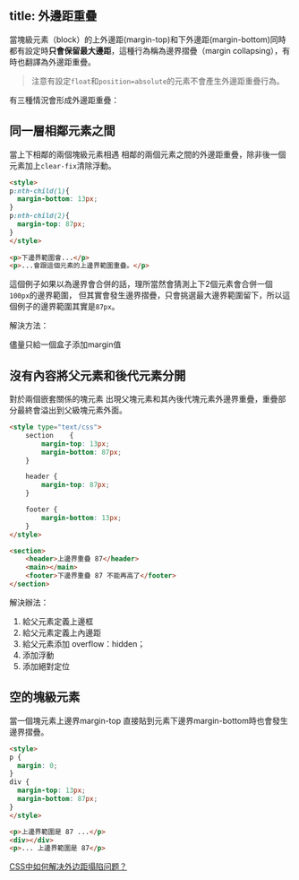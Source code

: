 title: 外邊距重疊
---

當塊級元素（block）的上外邊距(margin-top)和下外邊距(margin-bottom)同時都有設定時**只會保留最大邊距**，這種行為稱為邊界摺疊（margin collapsing），有時也翻譯為外邊距重疊。

> 注意有設定`float`和`position=absolute`的元素不會產生外邊距重疊行為。

有三種情況會形成外邊距重疊：

## 同一層相鄰元素之間

當上下相鄰的兩個塊級元素相遇
相鄰的兩個元素之間的外邊距重疊，除非後一個元素加上`clear-fix`清除浮動。

```html
<style>   
p:nth-child(1){   
  margin-bottom: 13px; 
}   
p:nth-child(2){  
  margin-top: 87px;  
} 
</style>
 
<p>下邊界範圍會...</p>
<p>...會跟這個元素的上邊界範圍重疊。</p>
```

這個例子如果以為邊界會合併的話，理所當然會猜測上下2個元素會合併一個`100px`的邊界範圍，
但其實會發生邊界摺疊，只會挑選最大邊界範圍留下，所以這個例子的邊界範圍其實是`87px`。


解決方法：

儘量只給一個盒子添加margin值

## 沒有內容將父元素和後代元素分開

對於兩個嵌套關係的塊元素
出現父塊元素和其內後代塊元素外邊界重疊，重疊部分最終會溢出到父級塊元素外面。

```html
<style type="text/css">
    section    {
        margin-top: 13px;
        margin-bottom: 87px;
    }

    header {
        margin-top: 87px;
    }

    footer {
        margin-bottom: 13px;
    }
</style>

<section>
    <header>上邊界重疊 87</header>
    <main></main>
    <footer>下邊界重疊 87 不能再高了</footer>
</section>
```

解決辦法：

1. 給父元素定義上邊框
2. 給父元素定義上內邊距
3. 給父元素添加 overflow：hidden；
4. 添加浮動
5. 添加絕對定位

## 空的塊級元素

當一個塊元素上邊界margin-top 直接貼到元素下邊界margin-bottom時也會發生邊界摺疊。

```html
<style>
​​​​​​p {
  margin: 0;  
}
div {
  margin-top: 13px;
  margin-bottom: 87px;
}
</style>

<p>上邊界範圍是 87 ...</p>
<div></div>
<p>... 上邊界範圍是 87</p>
```

[CSS中如何解决外边距塌陷问题？](https://juejin.im/post/5eb82c2fe51d451ef5378f82?utm_source=gold_browser_extension)
